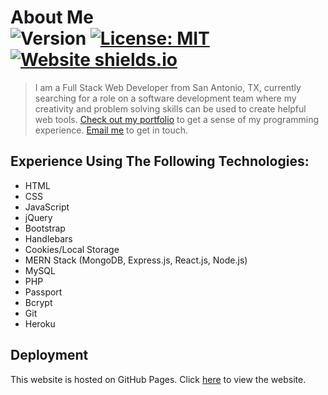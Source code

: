 # About Me <br /> ![Version](https://img.shields.io/github/v/release/journeycruz/AboutMe?label=Release) [![License: MIT](https://img.shields.io/badge/License-MIT-yellow.svg)](https://opensource.org/licenses/MIT) [![Website shields.io](https://img.shields.io/website?down_message=Down&label=Website&up_message=Up&url=https%3A%2F%2Fjourneycruz.github.io%2FAboutMe%2F)](https://journeycruz.github.io/AboutMe/)

> I am a Full Stack Web Developer from San Antonio, TX, currently searching for a role on a software development team where my creativity and problem solving skills can be used to create helpful web tools. <a target="_blank" href="https://journeycruz.github.io/WebDevPortfolio/">Check out my portfolio</a> to get a sense of my programming experience. <a target="_blank" href="mailto:journey.cruz@gmail.com">Email me</a> to get in touch. 

## Experience Using The Following Technologies:

- HTML
- CSS
- JavaScript
- jQuery
- Bootstrap
- Handlebars
- Cookies/Local Storage
- MERN Stack (MongoDB, Express.js, React.js, Node.js)
- MySQL
- PHP
- Passport
- Bcrypt
- Git 
- Heroku

## Deployment

This website is hosted on GitHub Pages. Click <a target="_blank" href="https://journeycruz.github.io/AboutMe/"> here</a> to view the website.

